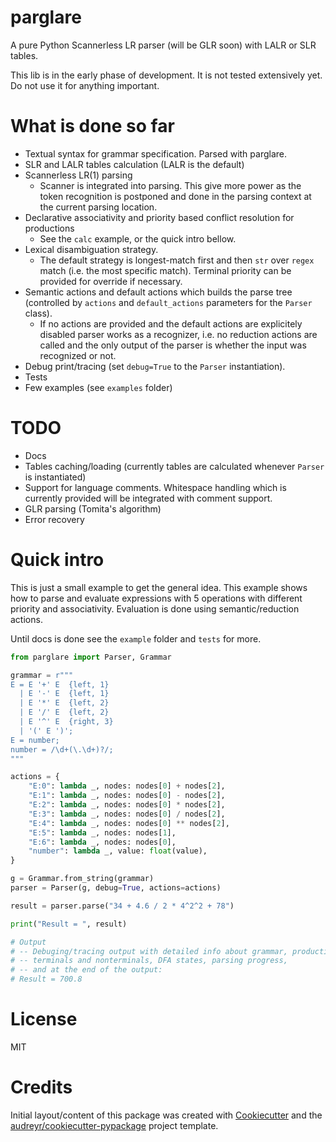 # parglare

A pure Python Scannerless LR parser (will be GLR soon) with LALR or SLR tables.

This lib is in the early phase of development. It is not tested extensively yet.
Do not use it for anything important.


# What is done so far

- Textual syntax for grammar specification. Parsed with parglare.
- SLR and LALR tables calculation (LALR is the default)
- Scannerless LR(1) parsing
  - Scanner is integrated into parsing. This give more power as the token
    recognition is postponed and done in the parsing context at the current
    parsing location.
- Declarative associativity and priority based conflict resolution for productions
  - See the `calc` example, or the quick intro bellow.
- Lexical disambiguation strategy.
  - The default strategy is longest-match first and then `str` over `regex` match
    (i.e. the most specific match). Terminal priority can be provided for
    override if necessary.
- Semantic actions and default actions which builds the parse tree (controlled
  by `actions` and `default_actions` parameters for the `Parser` class).
  - If no actions are provided and the default actions are explicitely disabled
    parser works as a recognizer, i.e. no reduction actions are called and the
    only output of the parser is whether the input was recognized or not.
- Debug print/tracing (set `debug=True` to the `Parser` instantiation).
- Tests
- Few examples (see `examples` folder)

# TODO

- Docs
- Tables caching/loading (currently tables are calculated whenever `Parser` is
  instantiated)
- Support for language comments. Whitespace handling which is currently provided
  will be integrated with comment support.
- GLR parsing (Tomita's algorithm)
- Error recovery

# Quick intro

This is just a small example to get the general idea. This example shows how to
parse and evaluate expressions with 5 operations with different priority and
associativity. Evaluation is done using semantic/reduction actions.

Until docs is done see the `example` folder and `tests` for more.


```python
from parglare import Parser, Grammar

grammar = r"""
E = E '+' E  {left, 1}
  | E '-' E  {left, 1}
  | E '*' E  {left, 2}
  | E '/' E  {left, 2}
  | E '^' E  {right, 3}
  | '(' E ')';
E = number;
number = /\d+(\.\d+)?/;
"""

actions = {
    "E:0": lambda _, nodes: nodes[0] + nodes[2],
    "E:1": lambda _, nodes: nodes[0] - nodes[2],
    "E:2": lambda _, nodes: nodes[0] * nodes[2],
    "E:3": lambda _, nodes: nodes[0] / nodes[2],
    "E:4": lambda _, nodes: nodes[0] ** nodes[2],
    "E:5": lambda _, nodes: nodes[1],
    "E:6": lambda _, nodes: nodes[0],
    "number": lambda _, value: float(value),
}

g = Grammar.from_string(grammar)
parser = Parser(g, debug=True, actions=actions)

result = parser.parse("34 + 4.6 / 2 * 4^2^2 + 78")

print("Result = ", result)

# Output
# -- Debuging/tracing output with detailed info about grammar, productions,
# -- terminals and nonterminals, DFA states, parsing progress,
# -- and at the end of the output:
# Result = 700.8
```

# License

MIT

# Credits

Initial layout/content of this package was created with [Cookiecutter](https://github.com/audreyr/cookiecutter) and the [audreyr/cookiecutter-pypackage](https://github.com/audreyr/cookiecutter-pypackage) project template.

